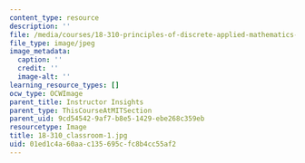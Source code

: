 ```yaml
---
content_type: resource
description: ''
file: /media/courses/18-310-principles-of-discrete-applied-mathematics-fall-2013/01ed1c4a60aac135695cfc8b4cc55af2_18-310_classroom-1.jpg
file_type: image/jpeg
image_metadata:
  caption: ''
  credit: ''
  image-alt: ''
learning_resource_types: []
ocw_type: OCWImage
parent_title: Instructor Insights
parent_type: ThisCourseAtMITSection
parent_uid: 9cd54542-9af7-b8e5-1429-ebe268c359eb
resourcetype: Image
title: 18-310_classroom-1.jpg
uid: 01ed1c4a-60aa-c135-695c-fc8b4cc55af2
---
```

